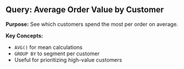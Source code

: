 ## Query: Average Order Value by Customer

**Purpose:** See which customers spend the most per order on average.

**Key Concepts:**
- `AVG()` for mean calculations
- `GROUP BY` to segment per customer
- Useful for prioritizing high-value customers
